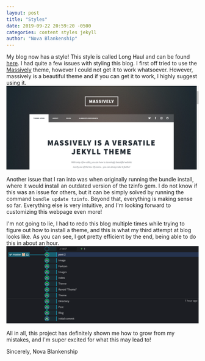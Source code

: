 ```yaml
---
layout: post
title: "Styles"
date: 2019-09-22 20:59:20 -0500
categories: content styles jekyll
author: "Nova Blankenship"
---
```


My blog now has a style!  This style is called Long Haul and can be found [here](https://github.com/brianmaierjr/long-haul).  I had quite a few issues with styling this blog.  I first off tried to use the [Massively](https://github.com/jekyllup/jekyll-theme-massively) theme, however I could not get it to work whatsoever.  However, massively is a beautiful theme and if you can get it to work, I highly suggest using it.
![Massively page example](../assets/img/massively.png)

Another issue that I ran into was when originally running the bundle install, where it would install an outdated version of the tzinfo gem. I do not know if this was an issue for others, but it can be simply solved by running the command `bundle update tzinfo`.  Beyond that, everything is making sense so far.  Everything else is very intuitive, and I'm looking forward to customizing this webpage even more!

I'm not going to lie, I had to redo this blog multiple times while trying to figure out how to install a theme, and this is what my third attempt at blog looks like.  As you can see, I got pretty efficient by the end, being able to do this in about an hour.
![GitKraken showcase](../assets/img/gitkraken.png)

All in all, this project has definitely shown me how to grow from my mistakes, and I'm super excited for what this may lead to!

Sincerely,
Nova Blankenship
